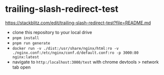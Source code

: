 # trailing-slash-redirect-test

https://stackblitz.com/edit/trailing-slash-redirect-test?file=README.md

- clone this repository to your local drive
- `pnpm install`
- `pnpm run generate`
- `docker run -v ./dist:/usr/share/nginx/html:ro -v ./nginx.conf:/etc/nginx/conf.d/default.conf:ro -p 3000:80 nginx:latest`
- navigate to `http:/localhost:3000/test` with chrome devtools > network tab open
